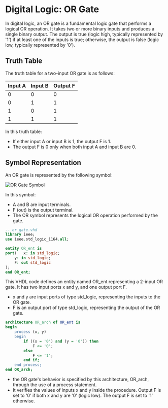 # Digital Logic: OR Gate
In digital logic, an OR gate is a fundamental logic gate that performs a logical OR operation. It takes two or more binary inputs and produces a single binary output. The output is true (logic high, typically represented by '1') if at least one of the inputs is true; otherwise, the output is false (logic low, typically represented by '0').

## Truth Table

The truth table for a two-input OR gate is as follows:

| Input A | Input B | Output F |
|---------|---------|----------|
|    0    |    0    |     0    |
|    0    |    1    |     1    |
|    1    |    0    |     1    |
|    1    |    1    |     1    |

In this truth table:
- If either input A or input B is 1, the output F is 1.
- The output F is 0 only when both input A and input B are 0.

## Symbol Representation

An OR gate is represented by the following symbol:

![OR Gate Symbol](https://upload.wikimedia.org/wikipedia/commons/4/4c/Or-gate-en.svg)


In this symbol:
- A and B are input terminals.
- F (out) is the output terminal.
- The OR symbol represents the logical OR operation performed by the gate.

```vhdl
-- or_gate.vhd
library ieee;
use ieee.std_logic_1164.all;

entity OR_ent is
port(	x: in std_logic;
	y: in std_logic;
	F: out std_logic
);
end OR_ent; 

```
This VHDL code defines an entity named OR_ent representing a 2-input OR gate. It has two input ports x and y, and one output port F.
- x and y are input ports of type std_logic, representing the inputs to the OR gate.
- F is an output port of type std_logic, representing the output of the OR gate.

```vhdl
architecture OR_arch of OR_ent is
begin
    process (x, y)
    begin
        if ((x = '0') and (y = '0')) then
            F <= '0';
        else
            F <= '1';
        end if;
    end process;
end OR_arch;

```

- the OR gate's behavior is specified by this architecture, OR_arch, through the use of a process statement.
- It verifies the values of inputs x and y inside the procedure. Output F is set to '0' if both x and y are '0' (logic low). The output F is set to '1' otherwise.